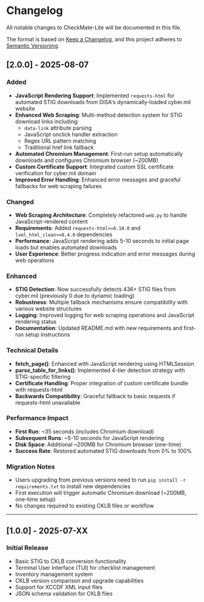 # Changelog

All notable changes to CheckMate-Lite will be documented in this file.

The format is based on [Keep a Changelog](https://keepachangelog.com/en/1.0.0/),
and this project adheres to [Semantic Versioning](https://semver.org/spec/v2.0.0.html).

## [2.0.0] - 2025-08-07

### Added
- **JavaScript Rendering Support**: Implemented `requests-html` for automated STIG downloads from DISA's dynamically-loaded cyber.mil website
- **Enhanced Web Scraping**: Multi-method detection system for STIG download links including:
  - `data-link` attribute parsing
  - JavaScript onclick handler extraction  
  - Regex URL pattern matching
  - Traditional href link fallback
- **Automated Chromium Management**: First-run setup automatically downloads and configures Chromium browser (~200MB)
- **Custom Certificate Support**: Integrated custom SSL certificate verification for cyber.mil domain
- **Improved Error Handling**: Enhanced error messages and graceful fallbacks for web scraping failures

### Changed
- **Web Scraping Architecture**: Completely refactored `web.py` to handle JavaScript-rendered content
- **Requirements**: Added `requests-html>=0.10.0` and `lxml_html_clean>=0.4.0` dependencies
- **Performance**: JavaScript rendering adds 5-10 seconds to initial page loads but enables automated downloads
- **User Experience**: Better progress indication and error messages during web operations

### Enhanced
- **STIG Detection**: Now successfully detects 436+ STIG files from cyber.mil (previously 0 due to dynamic loading)
- **Robustness**: Multiple fallback mechanisms ensure compatibility with various website structures
- **Logging**: Improved logging for web scraping operations and JavaScript rendering status
- **Documentation**: Updated README.md with new requirements and first-run setup instructions

### Technical Details
- **fetch_page()**: Enhanced with JavaScript rendering using HTMLSession
- **parse_table_for_links()**: Implemented 4-tier detection strategy with STIG-specific filtering
- **Certificate Handling**: Proper integration of custom certificate bundle with requests-html
- **Backwards Compatibility**: Graceful fallback to basic requests if requests-html unavailable

### Performance Impact
- **First Run**: ~35 seconds (includes Chromium download)
- **Subsequent Runs**: ~5-10 seconds for JavaScript rendering
- **Disk Space**: Additional ~200MB for Chromium browser (one-time)
- **Success Rate**: Restored automated STIG downloads from 0% to 100%

### Migration Notes
- Users upgrading from previous versions need to run `pip install -r requirements.txt` to install new dependencies
- First execution will trigger automatic Chromium download (~200MB, one-time setup)
- No changes required to existing CKLB files or workflow

---

## [1.0.0] - 2025-07-XX

### Initial Release
- Basic STIG to CKLB conversion functionality
- Terminal User Interface (TUI) for checklist management
- Inventory management system
- CKLB version comparison and upgrade capabilities
- Support for XCCDF XML input files
- JSON schema validation for CKLB files